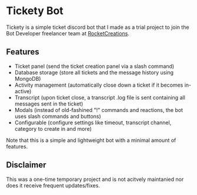 # Tickety Bot
Tickety is a simple ticket discord bot that I made as a trial project to join the Bot Developer freelancer team at [RocketCreations](https://discord.gg/rocketcreations).

## Features
- Ticket panel (send the ticket creation panel via a slash command)
- Database storage (store all tickets and the message history using MongoDB)
- Activity management (automatically close down a ticket if it becomes in-active)
- Transcript (upon ticket close, a transcript .log file is sent containing all messages sent in the ticket)
- Modals (instead of old-fashined "!" commands and reactions, the bot uses slash commands and buttons)
- Configurable (configure settings like timeout, transcript channel, category to create in and more)

Note that this is a simple and lightweight bot with a minimal amount of features.

## Disclaimer
This was a one-time temporary project and is not acitvely maintanied nor does it receive frequent updates/fixes.  
